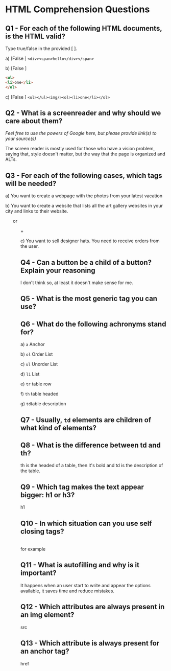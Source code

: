 # HTML Comprehension Questions


## Q1 - For each of the following HTML documents, is the HTML valid?

Type true/false in the provided [ ].

a) [False ] `<div><span>hello</div></span>`

b) [False ]

```html
<ul>
<li>one</li>
</ol>
```

c) [False ] `<ul></ul><img/><ol><li>one</li></ol>`


## Q2 - What is a screenreader and why should we care about them?

_Feel free to use the powers of Google here, but please provide link(s) to your source(s)_

The screen reader is mostly used for those who have a vision problem, saying that, style doesn't matter, but the way that the page is organized and ALTs.


## Q3 - For each of the following cases, which tags will be needed?

a) You want to create a webpage with the photos from your latest vacation
<img>


b) You want to create a website that lists all the art gallery websites in your city and links to their website.
<ul> or <ol> + <a>

c) You want to sell designer hats. You need to receive orders from the user.
<form>


## Q4 - Can a button be a child of a button? Explain your reasoning

I don't think so, at least it doesn't make sense for me.


## Q5 - What is the most generic tag you can use?
<div>



## Q6 - What do the following achronyms stand for?

a) `a`  Anchor

b) `ol` Order List

c) `ul` Unorder List

d) `li` List

e) `tr` table row

f) `th` table headed

g) `td`table description


## Q7 - Usually, `td` elements are children of what kind of elements?
<tr>


## Q8 - What is the difference between td and th?
th is the headed of a table, then it's bold and td is the description of the table.


## Q9 - Which tag makes the text appear bigger: h1 or h3?
h1


## Q10 - In which situation can you use self closing tags?
<br /> for example


## Q11 - What is autofilling and why is it important?
It happens when an user start to write and appear the options available, it saves time and reduce mistakes.


## Q12 - Which attributes are always present in an img element?
src



## Q13 - Which attribute is always present for an anchor tag?
href



